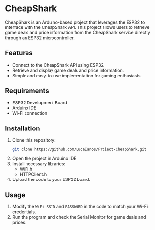 # CheapShark

CheapShark is an Arduino-based project that leverages the ESP32 to interface with the CheapShark API. This project allows users to retrieve game deals and price information from the CheapShark service directly through an ESP32 microcontroller.

## Features
- Connect to the CheapShark API using ESP32.
- Retrieve and display game deals and price information.
- Simple and easy-to-use implementation for gaming enthusiasts.

## Requirements
- ESP32 Development Board
- Arduino IDE
- Wi-Fi connection

## Installation
1. Clone this repository:
    ```sh
    git clone https://github.com/LucaIanos/Proiect-CheapShark.git
    ```
2. Open the project in Arduino IDE.
3. Install necessary libraries:
    - WiFi.h
    - HTTPClient.h
4. Upload the code to your ESP32 board.

## Usage
1. Modify the `WiFi SSID` and `PASSWORD` in the code to match your Wi-Fi credentials.
2. Run the program and check the Serial Monitor for game deals and prices.
